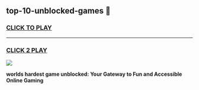 
## top-10-unblocked-games 👋
<h3>
<a href="https://premium.freeplayer.one?title=top-10-unblocked-games&ref=14F">CLICK TO PLAY</a></h3>
<hr>

<h3>
<a href="https://premium.freeplayer.one?title=top-10-unblocked-games&ref=14F">CLICK 2 PLAY</a>
  
</h3>

<a href="https://premium.freeplayer.one?title=top-10-unblocked-games&ref=12F/"><img src="https://clearcache.store/games.png"></a>


**worlds hardest game unblocked: Your Gateway to Fun and Accessible Online Gaming**
